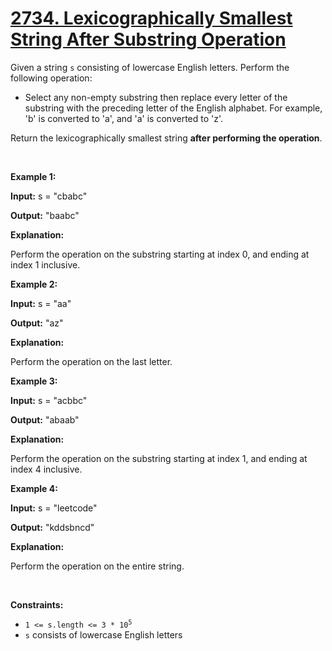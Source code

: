 # [2734. Lexicographically Smallest String After Substring Operation](https://leetcode.cn/problems/lexicographically-smallest-string-after-substring-operation/description/)

<div class="elfjS" data-track-load="description_content"><p>Given a string <code>s</code> consisting of lowercase English letters. Perform the following operation:</p>

<ul>
	<li>Select any non-empty substring then replace every letter of the substring with the preceding letter of the English alphabet. For example, 'b' is converted to 'a', and 'a' is converted to 'z'.</li>
</ul>

<p>Return the lexicographically smallest string <strong>after performing the operation</strong>.</p>

<p>&nbsp;</p>
<p><strong class="example">Example 1:</strong></p>

<div class="example-block">
<p><strong>Input:</strong> <span class="example-io">s = "cbabc"</span></p>

<p><strong>Output:</strong> <span class="example-io">"baabc"</span></p>

<p><strong>Explanation:</strong></p>

<p>Perform the operation on the substring starting at index 0, and ending at index 1 inclusive.</p>
</div>

<p><strong class="example">Example 2:</strong></p>

<div class="example-block">
<p><strong>Input:</strong> <span class="example-io">s = "aa"</span></p>

<p><strong>Output:</strong> <span class="example-io">"az"</span></p>

<p><strong>Explanation:</strong></p>

<p>Perform the operation on the last letter.</p>
</div>

<p><strong class="example">Example 3:</strong></p>

<div class="example-block">
<p><strong>Input:</strong> <span class="example-io">s = "acbbc"</span></p>

<p><strong>Output:</strong> <span class="example-io">"abaab"</span></p>

<p><strong>Explanation:</strong></p>

<p>Perform the operation on the substring starting at index 1, and ending at index 4 inclusive.</p>
</div>

<p><strong class="example">Example 4:</strong></p>

<div class="example-block">
<p><strong>Input:</strong> <span class="example-io">s = "leetcode"</span></p>

<p><strong>Output:</strong> <span class="example-io">"kddsbncd"</span></p>

<p><strong>Explanation:</strong></p>

<p>Perform the operation on the entire string.</p>
</div>

<p>&nbsp;</p>
<p><strong>Constraints:</strong></p>

<ul>
	<li><code>1 &lt;= s.length &lt;= 3 * 10<sup>5</sup></code></li>
	<li><code>s</code> consists of lowercase English letters</li>
</ul>
</div>